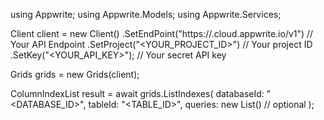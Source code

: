 using Appwrite;
using Appwrite.Models;
using Appwrite.Services;

Client client = new Client()
    .SetEndPoint("https://<REGION>.cloud.appwrite.io/v1") // Your API Endpoint
    .SetProject("<YOUR_PROJECT_ID>") // Your project ID
    .SetKey("<YOUR_API_KEY>"); // Your secret API key

Grids grids = new Grids(client);

ColumnIndexList result = await grids.ListIndexes(
    databaseId: "<DATABASE_ID>",
    tableId: "<TABLE_ID>",
    queries: new List<string>() // optional
);